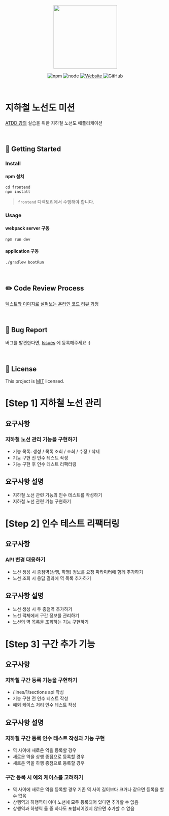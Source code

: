 <p align="center">
    <img width="200px;" src="https://raw.githubusercontent.com/woowacourse/atdd-subway-admin-frontend/master/images/main_logo.png"/>
</p>
<p align="center">
  <img alt="npm" src="https://img.shields.io/badge/npm-%3E%3D%205.5.0-blue">
  <img alt="node" src="https://img.shields.io/badge/node-%3E%3D%209.3.0-blue">
  <a href="https://edu.nextstep.camp/c/R89PYi5H" alt="nextstep atdd">
    <img alt="Website" src="https://img.shields.io/website?url=https%3A%2F%2Fedu.nextstep.camp%2Fc%2FR89PYi5H">
  </a>
  <img alt="GitHub" src="https://img.shields.io/github/license/next-step/atdd-subway-admin">
</p>

<br>

# 지하철 노선도 미션
[ATDD 강의](https://edu.nextstep.camp/c/R89PYi5H) 실습을 위한 지하철 노선도 애플리케이션

<br>

## 🚀 Getting Started

### Install
#### npm 설치
```
cd frontend
npm install
```
> `frontend` 디렉토리에서 수행해야 합니다.

### Usage
#### webpack server 구동
```
npm run dev
```
#### application 구동
```
./gradlew bootRun
```
<br>

## ✏️ Code Review Process
[텍스트와 이미지로 살펴보는 온라인 코드 리뷰 과정](https://github.com/next-step/nextstep-docs/tree/master/codereview)

<br>

## 🐞 Bug Report

버그를 발견한다면, [Issues](https://github.com/next-step/atdd-subway-admin/issues) 에 등록해주세요 :)

<br>

## 📝 License

This project is [MIT](https://github.com/next-step/atdd-subway-admin/blob/master/LICENSE.md) licensed.

# [Step 1] 지하철 노선 관리
## 요구사항
### 지하철 노선 관리 기능을 구현하기 
 - 기능 목록: 생성 / 목록 조회 / 조회 / 수정 / 삭제
 - 기능 구현 전 인수 테스트 작성
 - 기능 구현 후 인수 테스트 리팩터링

## 요구사항 설명
 - 지하철 노선 관련 기능의 인수 테스트를 작성하기
 - 지하철 노선 관련 기능 구현하기 

# [Step 2] 인수 테스트 리팩터링
## 요구사항
### API 변경 대응하기
 - 노선 생성 시 종점역(상행, 하행) 정보를 요청 파라미터에 함께 추가하기
 - 노선 조회 시 응답 결과에 역 목록 추가하기
   
## 요구사항 설명
 - 노선 생성 시 두 종점역 추가하기
 - 노선 객체에서 구간 정보를 관리하기
 - 노선의 역 목록을 조회하는 기능 구현하기

# [Step 3] 구간 추가 기능
## 요구사항
### 지하철 구간 등록 기능을 구현하기
 - /lines/1/sections api 작성
 - 기능 구현 전 인수 테스트 작성
 - 예외 케이스 처리 인수 테스트 작성
 
## 요구사항 설명

### 지하철 구간 등록 인수 테스트 작성과 기능 구현
 - 역 사이에 새로운 역을 등록할 경우
 - 새로운 역을 상행 종점으로 등록할 경우
 - 새로운 역을 하행 종점으로 등록할 경우

### 구간 등록 시 예외 케이스를 고려하기
 - 역 사이에 새로운 역을 등록할 경우 기존 역 사이 길이보다 크거나 같으면 등록을 할 수 없음
 - 상행역과 하행역이 이미 노선에 모두 등록되어 있다면 추가할 수 없음
 - 상행역과 하행역 둘 중 하나도 포함되어있지 않으면 추가할 수 없음